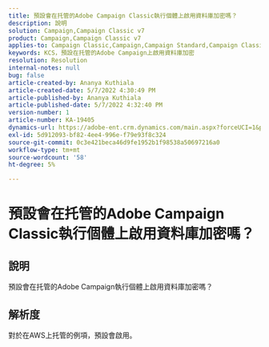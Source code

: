 ```yaml
---
title: 預設會在托管的Adobe Campaign Classic執行個體上啟用資料庫加密嗎？
description: 說明
solution: Campaign,Campaign Classic v7
product: Campaign,Campaign Classic v7
applies-to: Campaign Classic,Campaign,Campaign Standard,Campaign Classic v7
keywords: KCS，預設在托管的Adobe Campaign上啟用資料庫加密
resolution: Resolution
internal-notes: null
bug: false
article-created-by: Ananya Kuthiala
article-created-date: 5/7/2022 4:30:49 PM
article-published-by: Ananya Kuthiala
article-published-date: 5/7/2022 4:32:40 PM
version-number: 1
article-number: KA-19405
dynamics-url: https://adobe-ent.crm.dynamics.com/main.aspx?forceUCI=1&pagetype=entityrecord&etn=knowledgearticle&id=06cb3a0a-23ce-ec11-a7b5-0022480a8e40
exl-id: 5d912093-bf82-4ee4-996e-f79e93f8c324
source-git-commit: 0c3e421beca46d9fe1952b1f98538a50697216a0
workflow-type: tm+mt
source-wordcount: '58'
ht-degree: 5%

---
```


# 預設會在托管的Adobe Campaign Classic執行個體上啟用資料庫加密嗎？

## 說明

預設會在托管的Adobe Campaign執行個體上啟用資料庫加密嗎？

## 解析度


對於在AWS上托管的例項，預設會啟用。
